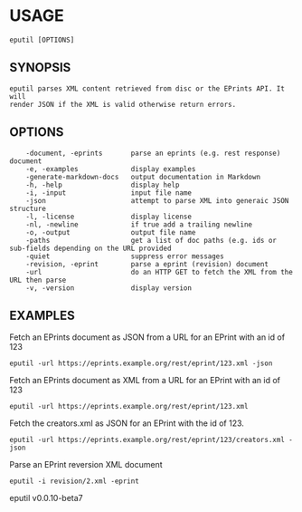 
# USAGE

	eputil [OPTIONS]

## SYNOPSIS


	eputil parses XML content retrieved from disc or the EPrints API. It will 
	render JSON if the XML is valid otherwise return errors.


## OPTIONS

```
    -document, -eprints       parse an eprints (e.g. rest response) document
    -e, -examples             display examples
    -generate-markdown-docs   output documentation in Markdown
    -h, -help                 display help
    -i, -input                input file name
    -json                     attempt to parse XML into generaic JSON structure
    -l, -license              display license
    -nl, -newline             if true add a trailing newline
    -o, -output               output file name
    -paths                    get a list of doc paths (e.g. ids or sub-fields depending on the URL provided
    -quiet                    suppress error messages
    -revision, -eprint        parse a eprint (revision) document
    -url                      do an HTTP GET to fetch the XML from the URL then parse
    -v, -version              display version
```


## EXAMPLES


Fetch an EPrints document as JSON from a URL for an EPrint with an id of 123

    eputil -url https://eprints.example.org/rest/eprint/123.xml -json

Fetch an EPrints document as XML from a URL for an EPrint with an id of 123

    eputil -url https://eprints.example.org/rest/eprint/123.xml

Fetch the creators.xml as JSON for an EPrint with the id of 123.

    eputil -url https://eprints.example.org/rest/eprint/123/creators.xml -json

Parse an EPrint reversion XML document

    eputil -i revision/2.xml -eprint


eputil v0.0.10-beta7
